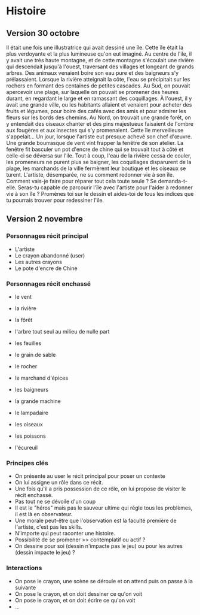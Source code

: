 # Histoire

## Version 30 octobre
Il était une fois une illustratrice qui avait dessiné une île. Cette île était la plus verdoyante et la plus lumineuse qu'on eut imaginé. Au centre de l'ile, il y avait une très haute montagne, et de cette montagne s'écoulait une rivière qui descendait jusqu'à l'ouest, traversant des villages et longeant de grands arbres. Des animaux venaient boire son eau pure et des baigneurs s'y prélassaient. Lorsque la rivière atteignait la côte, l'eau se précipitait sur les rochers en formant des centaines de petites cascades. Au Sud, on pouvait apercevoir une plage, sur laquelle on pouvait se promener des heures durant, en regardant le large et en ramassant des coquillages. À l'ouest, il y avait une grande ville, ou les habitants allaient et venaient pour acheter des fruits et légumes, pour boire des cafés avec des amis et pour admirer les fleurs sur les bords des chemins. Au Nord, on trouvait une grande forêt, on y entendait des oiseaux chanter et des pins majestueux faisaient de l'ombre aux fougères et aux insectes qui s'y promenaient.
Cette île merveilleuse s'appelait...
Un jour, lorsque l'artiste eut presque achevé son chef d'œuvre. Une grande bourrasque de vent vint frapper la fenêtre de son atelier. La fenêtre fit basculer un pot d'encre de chine qui se trouvait tout à côté et celle-ci se déversa sur l'ile. Tout à coup, l'eau de la rivière cessa de couler, les promeneurs ne purent plus se baigner, les coquillages disparurent de la plage, les marchands de la ville fermèrent leur boutique et les oiseaux se turent.
L'artiste, désemparée, ne su comment redonner vie à son île.
Comment vais-je faire pour réparer tout cela toute seule ? Se demanda-t-elle.
Seras-tu capable de parcourir l'île avec l'artiste pour l'aider à redonner vie à son île ?
Promènes toi sur le dessin et aides-toi de tous les indices que tu pourrais trouver pour redessiner l'ile.

## Version 2 novembre

### Personnages récit principal
- L'artiste
- Le crayon abandonné (user)
- Les autres crayons
- Le pote d'encre de Chine

### Personnages récit enchassé
- le vent
- la rivière
- la fôrêt
- l'arbre tout seul au milieu de nulle part
- les feuilles
- le grain de sable
- le rocher

- le marchand d'épices
- les baigneurs

- la grande machine
- le lampadaire

- les oiseaux
- les poissons
- l'écureuil

### Principes clés 
- On présente au user le récit principal pour poser un contexte
- On lui assigne un rôle dans ce récit. 
- Une fois qu'il a pris possession de ce rôle, on lui propose de visiter le récit enchassé.
- Pas tout ne se dévoile d'un coup
- Il est le "héros" mais pas le sauveur ultime qui règle tous les problèmes, il est là en observateur.
- Une morale peut-être que l'observation est la faculté première de l'artiste, c'est pas les skills.
- N'importe qui peut raconter une histoire. 
- Possibilité de se promener >> contemplatif ou actif ? 
- On dessine pour soi (dessin n'impacte pas le jeu) ou pour les autres (dessin impacte le jeu) ?

### Interactions
- On pose le crayon, une scène se déroule et on attend puis on passe à la suivante
- On pose le crayon, et on doit dessiner ce qu'on voit
- On pose le crayon, et on doit écrire ce qu'on voit
- ...
